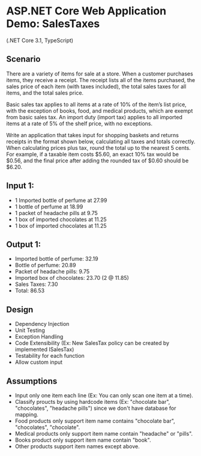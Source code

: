 # ASP.NET Core Web Application Demo: SalesTaxes
(.NET Core 3.1, TypeScript)

## Scenario

There are a variety of items for sale at a store. When a customer purchases items, they receive a receipt. The
receipt lists all of the items purchased, the sales price of each item (with taxes included), the total sales taxes for
all items, and the total sales price.

Basic sales tax applies to all items at a rate of 10% of the item’s list price, with the exception of books, food, and
medical products, which are exempt from basic sales tax. An import duty (import tax) applies to all imported items
at a rate of 5% of the shelf price, with no exceptions.

Write an application that takes input for shopping baskets and returns receipts in the format shown below,
calculating all taxes and totals correctly. When calculating prices plus tax, round the total up to the nearest 5
cents. For example, if a taxable item costs $5.60, an exact 10% tax would be $0.56, and the final price after adding
the rounded tax of $0.60 should be $6.20. 

## Input 1: 
  *	1 Imported bottle of perfume at 27.99 
  *	1 bottle of perfume at 18.99 
  *	1 packet of headache pills at 9.75 
  * 1 box of imported chocolates at 11.25  
  * 1 box of imported chocolates at 11.25

## Output 1: 
  *	Imported bottle of perfume: 32.19
  *	Bottle of perfume: 20.89
  *	Packet of headache pills: 9.75 
  *	Imported box of chocolates: 23.70 (2 @ 11.85)
  *	Sales Taxes: 7.30
  * Total: 86.53
  
## Design
  * Dependency Injection
  * Unit Testing
  * Exception Handling
  * Code Extensibility (Ex: New SalesTax policy can be created by implemented ISalesTax)
  * Testability for each function
  * Allow custom input
  
## Assumptions
  * Input only one item each line (Ex: You can only scan one item at a time).
  * Classify proucts by using hardcode items (Ex: "chocolate bar", "chocolates", "headache pills") since we don't have database for mapping.
  * Food products only support item name contains "chocolate bar", "chocolates", "chocolate".
  * Medical products only support item name contain "headache" or "pills".
  * Books product only support item name contain "book".
  * Other products support item names except above.
  
  
  
  
